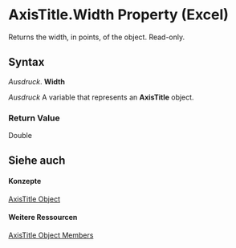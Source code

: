 
# AxisTitle.Width Property (Excel)

Returns the width, in points, of the object. Read-only.


## Syntax

 _Ausdruck_. **Width**

 _Ausdruck_ A variable that represents an **AxisTitle** object.


### Return Value

Double


## Siehe auch


#### Konzepte


[AxisTitle Object](563d3ba5-aa77-b6fc-236a-7838d75eaa53.md)
#### Weitere Ressourcen


[AxisTitle Object Members](http://msdn.microsoft.com/library/84970b5a-91a1-b785-5632-97a0de4410f2%28Office.15%29.aspx)